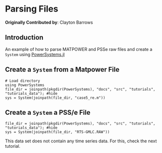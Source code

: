 # Parsing Files

**Originally Contributed by**: Clayton Barrows

## Introduction

An example of how to parse MATPOWER and PSSe raw files and create a `System` using [PowerSystems.jl](https://github.com/NREL-Sienna/PowerSystems.jl)

## Create a `System` from a Matpower File

```@repl parse_power_flow_cases
# Load directory
using PowerSystems
file_dir = joinpath(pkgdir(PowerSystems), "docs", "src", "tutorials", "tutorials_data"); #hide
sys = System(joinpath(file_dir, "case5_re.m"))
```

## Create a `System` a PSS/e File

```@repl parse_power_flow_cases
file_dir = joinpath(pkgdir(PowerSystems), "docs", "src", "tutorials", "tutorials_data"); #hide
sys = System(joinpath(file_dir, "RTS-GMLC.RAW"))
```

This data set does not contain any time series data. For this, check the next tutorial.

